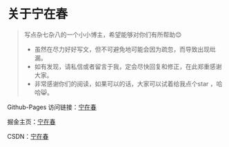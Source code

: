# 关于宁在春

> 写点杂七杂八的一个小小博主，希望能够对你们有所帮助😊
>
> - 虽然在尽力好好写文，但不可避免地可能会因为疏忽，而导致出现纰漏。
> - 如有发现，请私信或者留言于我，定会尽快回复和修正，在此郑重感谢大家。
> - 非常感谢你们的阅读，如果可以的话，大家可以试着给我点个star ，哈哈😸。

Github-Pages 访问链接：[宁在春](https://ningzaichun.github.io/nzc_blog/#/)

掘金主页：[宁在春](https://juejin.cn/user/2859142558267559)

CSDN：[宁在春](https://blog.csdn.net/weixin_45821811?spm=1000.2115.3001.5343)

